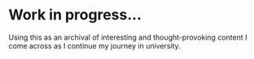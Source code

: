 # Work in progress...

Using this as an archival of interesting and thought-provoking content I come across as I continue my journey in university.
